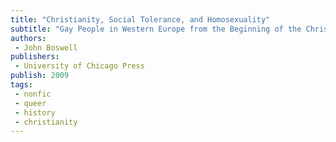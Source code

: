 ```yaml
---
title: "Christianity, Social Tolerance, and Homosexuality"
subtitle: "Gay People in Western Europe from the Beginning of the Christian Era to the Fourteenth Century"
authors: 
 - John Boswell
publishers:
 - University of Chicago Press
publish: 2009
tags: 
 - nonfic
 - queer
 - history
 - christianity
---
```

